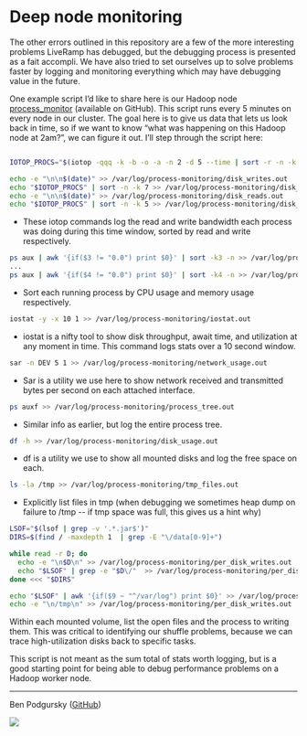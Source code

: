 # Deep node monitoring

The other errors outlined in this repository are a few of the more interesting problems LiveRamp has debugged, but the debugging process is presented as a fait accompli.  We have also tried to set ourselves up to solve problems faster by logging and monitoring everything which may have debugging value in the future.

One example script I’d like to share here is our Hadoop node [process_monitor](https://gist.github.com/bpodgursky/4c825bc481614a77e3328d232c40eda1) (available on GitHub).  This script runs every 5 minutes on every node in our cluster.  The goal here is to give us data that lets us look back in time, so if we want to know “what was happening on this Hadoop node at 2am?”, we can figure it out.  I’ll step through the script here:

```bash

IOTOP_PROCS="$(iotop -qqq -k -b -o -a -n 2 -d 5 --time | sort -r -n -k 2,2 -k 1,1 | awk '{if ($2 != pid) {pid=$2; print $0}}')"

echo -e "\n\n$(date)" >> /var/log/process-monitoring/disk_writes.out
echo "$IOTOP_PROCS" | sort -n -k 7 >> /var/log/process-monitoring/disk_writes.out
echo -e "\n\n$(date)" >> /var/log/process-monitoring/disk_reads.out
echo "$IOTOP_PROCS" | sort -n -k 5 >> /var/log/process-monitoring/disk_reads.out

```

- These iotop commands log the read and write bandwidth each process was doing during this time window, sorted by read and write respectively.

```bash
ps aux | awk '{if($3 != "0.0") print $0}' | sort -k3 -n >> /var/log/process-monitoring/cpu_usage.out
...
ps aux | awk '{if($4 != "0.0") print $0}' | sort -k4 -n >> /var/log/process-monitoring/memory_usage.out

```

- Sort each running process by CPU usage and memory usage respectively.

```bash
iostat -y -x 10 1 >> /var/log/process-monitoring/iostat.out
```

- iostat is a nifty tool to show disk throughput, await time, and utilization at any moment in time.  This command logs stats over a 10 second window.

```bash
sar -n DEV 5 1 >> /var/log/process-monitoring/network_usage.out
```

- Sar is a utility we use here to show network received and transmitted bytes per second on each attached interface.

```bash
ps auxf >> /var/log/process-monitoring/process_tree.out
```

- Similar info as earlier, but log the entire process tree.

```bash
df -h >> /var/log/process-monitoring/disk_usage.out
```
- df is a utility we use to show all mounted disks and log the free space on each.

```bash
ls -la /tmp >> /var/log/process-monitoring/tmp_files.out
```

- Explicitly list files in tmp (when debugging we sometimes heap dump on failure to /tmp -- if tmp space was full, this gives us a hint why)


```bash
LSOF="$(lsof | grep -v '.*.jar$')"
DIRS=$(find / -maxdepth 1  | grep -E "\/data[0-9]+")

while read -r D; do
  echo -e "\n$D\n" >> /var/log/process-monitoring/per_disk_writes.out
  echo "$LSOF" | grep -e "$D\/"  >> /var/log/process-monitoring/per_disk_writes.out
done <<< "$DIRS"

echo "$LSOF" | awk '{if($9 ~ "^/var/log") print $0}' >> /var/log/process-monitoring/per_disk_writes.out
echo -e "\n/tmp\n" >> /var/log/process-monitoring/per_disk_writes.out
```

Within each mounted volume, list the open files and the process to writing them.  This was critical to identifying our shuffle problems, because we can trace high-utilization disks back to specific tasks.

This script is not meant as the sum total of stats worth logging, but is a good starting point for being able to debug performance problems on a Hadoop worker node.

-----
Ben Podgursky ([GitHub](https://github.com/bpodgursky/))

![](https://s.gravatar.com/avatar/3a8d5632b6f9b74095e7867412f0a808?s=80&r=x)